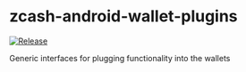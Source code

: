 # zcash-android-wallet-plugins
[![Release](https://jitpack.io/v/zcash/zcash-android-wallet-plugins.svg)](https://jitpack.io/#zcash/zcash-android-wallet-plugins)

Generic interfaces for plugging functionality into the wallets
